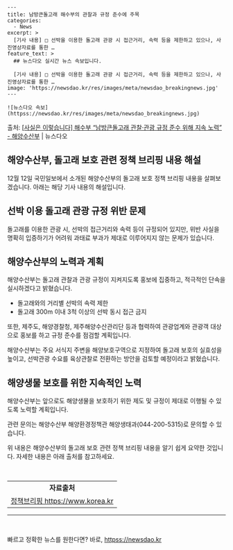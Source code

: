     ---
    title: 남방큰돌고래 해수부의 관찰과 규정 준수에 주목
    categories:
      - News
    excerpt: >
      [기사 내용] □ 선박을 이용한 돌고래 관광 시 접근거리, 속력 등을 제한하고 있으나, 사진영상자료를 통한 …
    feature_text: >
      ## 뉴스다오 실시간 뉴스 속보입니다.
    
      [기사 내용] □ 선박을 이용한 돌고래 관광 시 접근거리, 속력 등을 제한하고 있으나, 사진영상자료를 통한 …
    image: 'https://newsdao.kr/res/images/meta/newsdao_breakingnews.jpg'
    ---
    
    ![뉴스다오 속보](httpss://newsdao.kr/res/images/meta/newsdao_breakingnews.jpg)

<p>출처: <a href="httpss://newsdao.kr/2802" rel="dofollow">[사실은 이렇습니다] 해수부 “남방큰돌고래 관찰·관광 규정 준수 위해 지속 노력” - 해양수산부</a> | 뉴스다오</p>

<h2>해양수산부, 돌고래 보호 관련 정책 브리핑 내용 해설</h2>
<p data-ke-size="size16">12월 12일 국민일보에서 소개된 해양수산부의 돌고래 보호 정책 브리핑 내용을 살펴보겠습니다. 아래는 해당 기사 내용의 해설입니다.</p>

<h2 data-ke-size="size26">선박 이용 돌고래 관광 규정 위반 문제</h2>
<p data-ke-size="size16">돌고래를 이용한 관광 시, 선박의 접근거리와 속력 등이 규정되어 있지만, 위반 사실을 명확히 입증하기가 어려워 과태료 부과가 제대로 이루어지지 않는 문제가 있습니다.</p>

<h2 data-ke-size="size26">해양수산부의 노력과 계획</h2>
<p data-ke-size="size16">해양수산부는 돌고래 관찰과 관광 규정이 지켜지도록 홍보에 집중하고, 적극적인 단속을 실시하겠다고 밝혔습니다.</p>
<ul>
<li>돌고래와의 거리별 선박의 속력 제한</li>
<li> 돌고래 300m 이내 3척 이상의 선박 동시 접근 금지</li>
</ul>
<p data-ke-size="size16">또한, 제주도, 해양경찰청, 제주해양수산관리단 등과 협력하여 관광업계와 관광객 대상으로 홍보를 하고 규정 준수를 점검할 계획입니다.</p>
<p data-ke-size="size16">해양수산부는 주요 서식지 주변을 해양보호구역으로 지정하여 돌고래 보호의 실효성을 높이고, 선박관광 수요를 육상관찰로 전환하는 방안을 검토할 예정이라고 밝혔습니다.</p>

<h2 data-ke-size="size26">해양생물 보호를 위한 지속적인 노력</h2>
<p data-ke-size="size16">해양수산부는 앞으로도 해양생물을 보호하기 위한 제도 및 규정이 제대로 이행될 수 있도록 노력할 계획입니다.</p>
<p data-ke-size="size16">관련 문의는 해양수산부 해양환경정책관 해양생태과(044-200-5315)로 문의할 수 있습니다.</p>

<p data-ke-size="size16">위 내용은 해양수산부의 돌고래 보호 관련 정책 브리핑 내용을 알기 쉽게 요약한 것입니다. 자세한 내용은 아래 출처를 참고하세요.</p>
<p data-ke-size="size16">&nbsp;</p>

<table>
<tbody>
<tr>
<td style="text-align: center; height: 17px;"><b>자료출처</b></td>
</tr>
<tr>
<td style="text-align: center; height: 17px;"><a href="httpss://newsdao.kr/2802">정책브리핑 https://www.korea.kr</a></td>
</tr>
</tbody>
</table>
<hr>
<p data-ke-size="size16">&nbsp;</p> 

빠르고 정확한 뉴스를 원한다면? 바로, <a href="httpss://newsdao.kr" rel="dofollow">httpss://newsdao.kr</a>


    